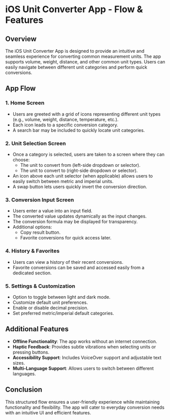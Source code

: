 # iOS Unit Converter App - Flow & Features

## Overview
The iOS Unit Converter App is designed to provide an intuitive and seamless experience for converting common measurement units. The app supports volume, weight, distance, and other common unit types. Users can easily navigate between different unit categories and perform quick conversions.

## App Flow

### 1. **Home Screen**
- Users are greeted with a grid of icons representing different unit types (e.g., volume, weight, distance, temperature, etc.).
- Each icon leads to a specific conversion category.
- A search bar may be included to quickly locate unit categories.

### 2. **Unit Selection Screen**
- Once a category is selected, users are taken to a screen where they can choose:
  - The unit to convert from (left-side dropdown or selector).
  - The unit to convert to (right-side dropdown or selector).
- An icon above each unit selector (when applicable) allows users to easily switch between metric and imperial units.
- A swap button lets users quickly invert the conversion direction.

### 3. **Conversion Input Screen**
- Users enter a value into an input field.
- The converted value updates dynamically as the input changes.
- The conversion formula may be displayed for transparency.
- Additional options:
  - Copy result button.
  - Favorite conversions for quick access later.

### 4. **History & Favorites**
- Users can view a history of their recent conversions.
- Favorite conversions can be saved and accessed easily from a dedicated section.

### 5. **Settings & Customization**
- Option to toggle between light and dark mode.
- Customize default unit preferences.
- Enable or disable decimal precision.
- Set preferred metric/imperial default categories.

## Additional Features
- **Offline Functionality**: The app works without an internet connection.
- **Haptic Feedback**: Provides subtle vibrations when selecting units or pressing buttons.
- **Accessibility Support**: Includes VoiceOver support and adjustable text sizes.
- **Multi-Language Support**: Allows users to switch between different languages.

## Conclusion
This structured flow ensures a user-friendly experience while maintaining functionality and flexibility. The app will cater to everyday conversion needs with an intuitive UI and efficient features.

